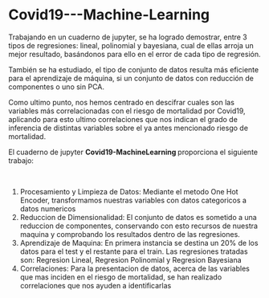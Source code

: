# Covid19---Machine-Learning

<p>Trabajando en un cuaderno de jupyter, se ha logrado demostrar, entre 3 tipos de regresiones: lineal, polinomial y bayesiana, cual de ellas arroja un mejor resultado, basándonos para ello en el error de cada tipo de regresión.</p>
<p>También se ha estudiado, el tipo de conjunto de datos resulta más eficiente para el aprendizaje de máquina, si un conjunto de datos con reducción de componentes o uno sin PCA.</p>
<p>Como ultimo punto, nos hemos centrado en descifrar cuales son las variables más correlacionadas con el riesgo de mortalidad por Covid19, aplicando para esto ultimo correlaciones que nos indican el grado de inferencia de distintas variables sobre el ya antes mencionado riesgo de mortalidad.</p>

<p>El cuaderno de jupyter <strong>Covid19-MachineLearning </strong>proporciona el siguiente trabajo:</p><br>

<ol>
  <li>Procesamiento y Limpieza de Datos: Mediante el metodo One Hot Encoder, transformamos nuestras variables con datos categoricos a datos numericos</li>
  <li>Reduccion de Dimensionalidad: El conjunto de datos es sometido a una reduccion de componentes, conservando con esto recursos de nuestra maquina y comprobando los resultados       dentro de las regresiones.</li>
  <li>Aprendizaje de Maquina: En primera instancia se destina un 20% de los datos para el test y el restante para el train. Las regresiones tratadas son: Regresion Lineal,               Regresion Polinomial y Regresion Bayesiana</li>
  <li>Correlaciones: Para la presentacion de datos, acerca de las variables que mas inciden en el riesgo de mortalidad, se han realizado correlaciones que nos ayuden a                   identificarlas</li>
</ol>
